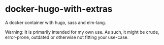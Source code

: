 # docker-hugo-with-extras

A docker container with hugo, sass and elm-lang.

Warning: It is primarily intended for my own use.
As such, it might be crude, error-prone, outdated or otherwise not fitting your use-case.
